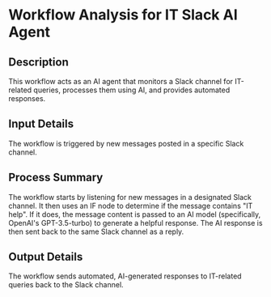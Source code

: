 # Workflow Analysis for IT Slack AI Agent

## Description
This workflow acts as an AI agent that monitors a Slack channel for IT-related queries, processes them using AI, and provides automated responses.

## Input Details
The workflow is triggered by new messages posted in a specific Slack channel.

## Process Summary
The workflow starts by listening for new messages in a designated Slack channel. It then uses an IF node to determine if the message contains "IT help". If it does, the message content is passed to an AI model (specifically, OpenAI's GPT-3.5-turbo) to generate a helpful response. The AI response is then sent back to the same Slack channel as a reply.

## Output Details
The workflow sends automated, AI-generated responses to IT-related queries back to the Slack channel.
